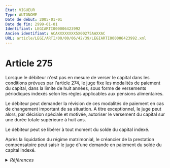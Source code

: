 ```yaml
---
État: VIGUEUR
Type: AUTONOME
Date de début: 2005-01-01
Date de fin: 2999-01-01
Identifiant: LEGIARTI000006423992
Ancien identifiant: ACAXXXXXXXX5X00275AAXXAC
URL: article/LEGI/ARTI/00/00/06/42/39/LEGIARTI000006423992.xml
---
```


<h1>Article 275</h1>

Lorsque le débiteur n'est pas en mesure de verser le capital dans les conditions
prévues par l'article 274, le juge fixe les modalités de paiement du capital,
dans la limite de huit années, sous forme de versements périodiques indexés
selon les règles applicables aux pensions alimentaires.<br />

Le débiteur peut demander la révision de ces modalités de paiement en cas de
changement important de sa situation. A titre exceptionnel, le juge peut alors,
par décision spéciale et motivée, autoriser le versement du capital sur une
durée totale supérieure à huit ans.<br />

Le débiteur peut se libérer à tout moment du solde du capital indexé.<br />

Après la liquidation du régime matrimonial, le créancier de la prestation
compensatoire peut saisir le juge d'une demande en paiement du solde du capital
indexé.


<details>
  <summary><em>Références</em></summary>

  <h2>Articles faisant référence à l'article</h2>
  
  <ul>
    <li>
      <a href="https://legal.tricoteuses.fr//redirection/LEGIARTI000006424001?vers=git&vers=legifrance">Code civil - article 275-1 AUTONOME MODIFIE, en vigueur du 1976-01-01 au 2000-07-01</a> CONCORDANCE cible
    </li>
    <li>
      <a href="https://legal.tricoteuses.fr//redirection/LEGIARTI000006424002?vers=git&vers=legifrance">Code civil - article 275-1 AUTONOME MODIFIE, en vigueur du 2000-07-01 au 2005-01-01</a> CONCORDANCE cible
    </li>
    <li>
      <a href="https://legal.tricoteuses.fr//redirection/LEGIARTI000006424003?vers=git&vers=legifrance">Code civil - article 275-1 AUTONOME VIGUEUR, en vigueur depuis le 2005-01-01</a> CONCORDANCE cible
    </li>
    <li>
      <a href="https://legal.tricoteuses.fr//redirection/LEGIARTI000006423982?vers=git&vers=legifrance">Code civil - article 274 AUTONOME VIGUEUR, en vigueur depuis le 2005-01-01</a> CITATION cible
    </li>
    <li>
      <a href="https://legal.tricoteuses.fr//redirection/LEGIARTI000006284799?vers=git&vers=legifrance">LOI n° 2004-439 du 26 mai 2004 relative au divorce - article 6 ENTIEREMENT_MODIF</a> MODIFICATION cible
    </li>
    <li>
      <a href="https://legal.tricoteuses.fr//redirection/LEGIARTI000006284811?vers=git&vers=legifrance">LOI n° 2004-439 du 26 mai 2004 relative au divorce - article 18 ENTIEREMENT_MODIF</a> MODIFICATION cible
    </li>
    <li>
      <a href="https://legal.tricoteuses.fr//redirection/LEGIARTI000006423981?vers=git&vers=legifrance">Code civil - article 274 AUTONOME MODIFIE, en vigueur du 2000-07-01 au 2005-01-01</a> CITATION cible
    </li>
    <li>
      <a href="https://legal.tricoteuses.fr//redirection/LEGIARTI000006423980?vers=git&vers=legifrance">Code civil - article 274 AUTONOME MODIFIE, en vigueur du 1976-01-01 au 2000-07-01</a> CITATION cible
    </li>
  </ul>
  
  <h2>Textes faisant référence à l'article</h2>
  
  <ul>
    <li>
      <a href="https://legal.tricoteuses.fr//redirection/JORFTEXT000000439268?vers=git&vers=legifrance">LOI n° 2004-439 du 26 mai 2004 relative au divorce</a> SPEC_APPLI cible
    </li>
  </ul>
  
  <h2>Références faites par l'article</h2>
  
  <ul>
    <li>
      2000-06-30 CITATION cible <a href="https://legal.tricoteuses.fr//redirection/LEGIARTI000006284655?vers=git&vers=legifrance">Loi n° 2000-596 du 30 juin 2000 relative à la prestation compensatoire en matière de divorce - article 21 AUTONOME ABROGE, en vigueur du 2000-07-01 au 2005-01-01</a>
    </li>
    <li>
      2004-05-26 SPEC_APPLI source <a href="https://legal.tricoteuses.fr//redirection/JORFTEXT000000439268?vers=git&vers=legifrance">LOI n° 2004-439 du 26 mai 2004 relative au divorce</a>
    </li>
    <li>
      2004-05-26 MODIFICATION source <a href="https://legal.tricoteuses.fr//redirection/LEGIARTI000006284811?vers=git&vers=legifrance">LOI n° 2004-439 du 26 mai 2004 relative au divorce - article 18 ENTIEREMENT_MODIF</a>
    </li>
    <li>
      2004-05-26 MODIFICATION source <a href="https://legal.tricoteuses.fr//redirection/LEGIARTI000006284799?vers=git&vers=legifrance">LOI n° 2004-439 du 26 mai 2004 relative au divorce - article 6 ENTIEREMENT_MODIF</a>
    </li>
    <li>
      2004-05-26 CITATION cible <a href="https://legal.tricoteuses.fr//redirection/LEGIARTI000030254067?vers=git&vers=legifrance">Loi n° 2004-439 du 26 mai 2004 relative au divorce (1). - article 33 AUTONOME VIGUEUR, en vigueur depuis le 2015-02-18</a>
    </li>
    <li>
      2999-01-01 CITATION cible <a href="https://legal.tricoteuses.fr//redirection/LEGIARTI000006303317?vers=git&vers=legifrance">Code général des impôts - article 199 octodecies AUTONOME MODIFIE, en vigueur du 2002-03-31 au 2005-01-01</a>
    </li>
    <li>
      2999-01-01 CITATION source <a href="https://legal.tricoteuses.fr//redirection/LEGIARTI000006423980?vers=git&vers=legifrance">Code civil - article 274 AUTONOME MODIFIE, en vigueur du 1976-01-01 au 2000-07-01</a>
    </li>
    <li>
      2999-01-01 CONCORDE cible <a href="https://legal.tricoteuses.fr//redirection/LEGIARTI000006424002?vers=git&vers=legifrance">Code civil - article 275-1 AUTONOME MODIFIE, en vigueur du 2000-07-01 au 2005-01-01</a>
    </li>
    <li>
      2999-01-01 CONCORDANCE source <a href="https://legal.tricoteuses.fr//redirection/LEGIARTI000006424001?vers=git&vers=legifrance">Code civil - article 275-1 AUTONOME MODIFIE, en vigueur du 1976-01-01 au 2000-07-01</a>
    </li>
    <li>
      2999-01-01 CITATION cible <a href="https://legal.tricoteuses.fr//redirection/LEGIARTI000006424003?vers=git&vers=legifrance">Code civil - article 275-1 AUTONOME VIGUEUR, en vigueur depuis le 2005-01-01</a>
    </li>
    <li>
      2999-01-01 CITATION cible <a href="https://legal.tricoteuses.fr//redirection/LEGIARTI000006423890?vers=git&vers=legifrance">Code civil - article 276-4 AUTONOME VIGUEUR, en vigueur depuis le 2005-01-01</a>
    </li>
    <li>
      2999-01-01 CITATION cible <a href="https://legal.tricoteuses.fr//redirection/LEGIARTI000033460822?vers=git&vers=legifrance">Code civil - article 279 AUTONOME VIGUEUR, en vigueur depuis le 2017-01-01</a>
    </li>
    <li>
      2999-01-01 CITATION cible <a href="https://legal.tricoteuses.fr//redirection/LEGIARTI000006424076?vers=git&vers=legifrance">Code civil - article 280 AUTONOME VIGUEUR, en vigueur depuis le 2005-01-01</a>
    </li>
    <li>
      2999-01-01 CITATION cible <a href="https://legal.tricoteuses.fr//redirection/LEGIARTI000006424105?vers=git&vers=legifrance">Code civil - article 280-1 AUTONOME VIGUEUR, en vigueur depuis le 2005-01-01</a>
    </li>
    <li>
      2999-01-01 CITATION cible <a href="https://legal.tricoteuses.fr//redirection/LEGIARTI000021504233?vers=git&vers=legifrance">Code de procédure civile - article 1136-2 AUTONOME MODIFIE, en vigueur du 2010-01-01 au 2011-09-03</a>
    </li>
    <li>
      2999-01-01 CITATION cible <a href="https://legal.tricoteuses.fr//redirection/LEGIARTI000050079659?vers=git&vers=legifrance">Code général des impôts - article 156 AUTONOME VIGUEUR, en vigueur depuis le 2024-08-08</a>
    </li>
    <li>
      2999-01-01 CITATION cible <a href="https://legal.tricoteuses.fr//redirection/LEGIARTI000042907576?vers=git&vers=legifrance">Code général des impôts - article 80 quater AUTONOME VIGUEUR, en vigueur depuis le 2020-12-31</a>
    </li>
    <li>
      CODIFICATION source Loi 1803-03-14
    </li>
  </ul>
</details>

